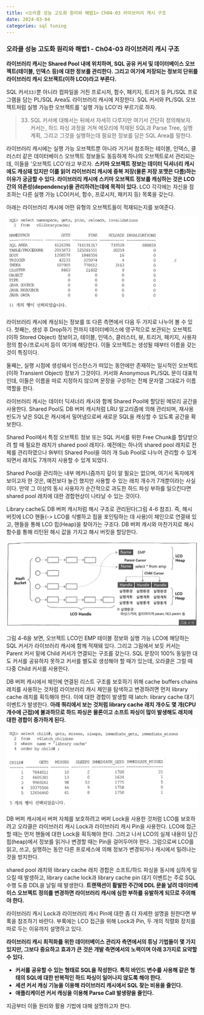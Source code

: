 ```yaml
---
title: <오라클 성능 고도화 원리와 해법1> Ch04-03 라이브러리 캐시 구조
date: 2024-03-04
categories: sql tuning
---
```



### 오라클 성능 고도화 원리와 해법1 - Ch04-03 라이브러리 캐시 구조

**라이브러리 캐시는 Shared Pool 내에 위치하며, SQL 공유 커서 및 데이터베이스 오브젝트(테이블, 인덱스 등)에 대한 정보를 관리한다. 그리고 여기에 저장되는 정보의 단위를 라이브러리 캐시 오브젝트(이하 LCO)라고 부른다.**

SQL 커서`33)`뿐 아니라 컴파일을 거친 프로시저, 함수, 패키지, 트리거 등 PL/SQL 프로그램을 담는 PL/SQL Area도 라이브러리 캐시에 저장한다. SQL 커서와 PL/SQL 오브젝트처럼 실행 가능한 오브젝트를 '실행 가능 LCO'라 부르기로 하자.

>	33) SQL 커서에 대해서는 뒤에서 자세히 다루지만 여기서 간단히 정의해보자. 커서는, 하드 파싱 과정을 거쳐 메모리에 적재된 SQL과 Parse Tree, 실행 계획, 그리고 그것을 실행하는데 필요한 정보를 담은 SQL Area를 말한다.

라이브러리 캐시에는 실행 가능 오브젝트뿐 아니라 거기서 참조하는 테이블, 인덱스, 클러스터 같은 데이터베이스 오브젝트 정보들도 동등하게 하나의 오브젝트로서 관리되는데, 이들을 '오브젝트 LCO'라고 부르자. **스키마 오브젝트 정보는 데이터 딕셔너리 캐시에도 캐싱돼 있지만 이를 읽어 라이브러리 캐시에 중복 저장(물론 저장 포맷은 다름)하는 이유가 궁금할 수 있다. 라이브러리 캐시에 스키마 오브젝트 정보를 캐싱하는 것은 LCO 간의 의존성(dependency)을 관리하려는데에 목적이 있다.** LCO 각각에는 자신을 참조하는 다른 실행 가능 LCO(커서, 함수, 프로시저, 패키지 등) 목록을 갖는다.

아래는 라이브러리 캐시에 어떤 유형의 오브젝트들이 적재되는지를 보여준다.

![](/assets/images/sqlp/sqlp1-04-03-table1.png)

라이브러리 캐시에 캐싱되는 정보를 또 다른 측면에서 다음 두 가지로 나누어 볼 수 있다. 첫째는, 생성 후 Drop하기 전까지 데이터베이스에 영구적으로 보관되는 오브젝트(이하 Stored Object) 정보이고, 테이블, 인덱스, 클러스터, 뷰, 트리거, 패키지, 사용자 정의 함수/프로시저 등이 여기에 해당한다. 이들 오브젝트는 생성될 때부터 이름을 갖는 것이 특징이다.

둘째는, 실행 시점에 생성돼서 인스턴스가 떠있는 동안에만 존재하는 일시적인 오브젝트(이하 Transient Object) 정보가 그것이다. 커서와 Anonymous PL/SQL 문이 대표적인데, 이들은 이름을 따로 지정하지 않으며 문장을 구성하는 전체 문자열 그대로가 이름 역할을 한다.

라이브러리 캐시는 데이터 딕셔너리 캐시와 함께 Shared Pool에 할당된 메모리 공간을 사용한다. Shared Pool도 DB 버퍼 캐시처럼 LRU 알고리즘에 의해 관리되며, 재사용 빈도가 낮은 SQL은 캐시에서 밀어냄으로써 새로운 SQL을 캐싱할 수 있도록 공간을 확보한다.

Shared Pool에서 특정 오브젝트 정보 또는 SQL 커서를 위한 Free Chunk를 할당받으려 할 때 필요한 래치가 shared pool 래치다. 예전에는 하나의 shared pool 래치로 전체를 관리하였으나 9i부터 Shared Pool을 여러 개 Sub Pool로 나누어 관리할 수 있게 되면서 래치도 7개까지 사용할 수 있게 되었다.

Shared Pool을 관리하는 내부 메커니즘까지 깊이 알 필요는 없으며, 여기서 독자에게 보이고자 한 것은, 예전보다 늘긴 했지만 사용할 수 있는 래치 개수가 7개뿐이라는 사실이다. 만약 그 이상의 동시 사용자가 순간적으로 과도한 하드 파싱 부하를 일으킨다면 shared pool 래치에 대한 경합현상이 나타날 수 있는 것이다.

Library cache도 DB 버퍼 캐시처럼 해시 구조로 관리된다(그림 4-6 참조). 즉, 해시 버킷에 LCO 핸들(-> LCO를 식별하고 힙을 포인팅하는 데 사용)이 체인으로 연결돼 있고, 핸들을 통해 LCO 힙(Heap)을 찾아가는 구조다. DB 버퍼 캐시와 마찬가지로 해시 함수를 통해 리턴된 해시 값을 가지고 해시 버킷을 할당한다.

![](/assets/images/sqlp/sqlp1-04-03-img4-6.png)

그림 4-6을 보면, 오브젝트 LCO인 EMP 테이블 정보와 실행 가능 LCO에 해당하는 SQL 커서가 라이브러리 캐시에 함께 적재돼 있다. 그리고 그림에서 보듯 커서는 Parent 커서 밑에 Child 커서가 연결되는 구조를 갖는다. SQL 문장이 100% 동일한 대도 커서를 공유하지 못하고 커서를 별도로 생성해야 할 때가 있는데, 오라클은 그럴 때 다중 Child 커서를 사용한다.

DB 버퍼 캐시에서 체인에 연결된 리스트 구조를 보호하기 위해 cache buffers chains 래치를 사용하는 것처럼 라이브러리 캐시 체인을 탐색하고 변경하려면 먼저 library cache 래치를 획득해야 한다. 이에 대한 경합이 발생할 때 latch: library cache 대기 이벤트가 발생한다. **아래 쿼리에서 보는 것처럼 library cache 래치 개수도 몇 개(CPU 개수에 근접)에 불과하므로 하드 파싱은 물론이고 소프트 파싱이 많이 발생해도 래치에 대한 경합이 증가하게 된다.**

![](/assets/images/sqlp/sqlp1-04-03-sql1.png)
![](/assets/images/sqlp/sqlp1-04-03-table2.png)

DB 버퍼 캐시에서 버퍼 자체를 보호하려고 버퍼 Lock을 사용한 것처럼 LCO를 보호하려고 오라클은 라이브러리 캐시 Lock과 라이브러리 캐시 Pin을 사용한다. LCO에 접근할 때는 먼저 핸들에 대한 Lock을 획득해야 한다. 그러고 나서 LCO의 실제 내용이 담긴 힙(heap)에서 정보를 읽거나 변경할 때는 Pin을 걸어두어야 한다. 그럼으로써 LCO를 읽고, 쓰고, 실행하는 동안 다른 프로세스에 의해 정보가 변경되거나 캐시에서 밀려나는 것을 방지한다.

shared pool 래치와 library cache 래치 경합은 소프트/하드 파싱을 동시에 심하게 일으킬 때 발생하고, library cache lock과 library cache pin 대기 이벤트는 주로 SQL 수행 도중 DDL을 날릴 때 발생한다. **트랜잭션이 활발한 주간에 DDL 문을 날려 데이터베이스 오브젝트 정의를 변경하면 라이브러리 캐시에 심한 부하를 유발하게 되므로 주의해야 한다.**

라이브러리 캐시 Lock과 라이브러리 캐시 Pin에 대한 좀 더 자세한 설명을 원한다면 부록을 참조하기 바란다. 부록에는 LCO 접근을 위해 Lock과 Pin, 두 개의 직렬화 장치를 따로 두는 이유까지 설명하고 있다.

**라이브러리 캐시 최적화를 위한 데이터베이스 관리자 측면에서의 튜닝 기법들이 몇 가지 있지만, 그보다 중요하고 효과가 큰 것은 개발 측면에서의 노력이며 아래 3가지로 요약할 수 있다.**

- **커서를 공유할 수 있는 형태로 SQL을 작성한다. 특히 바인드 변수를 사용해 같은 형태의 SQL에 대한 반복적인 하드 파싱이 일어나지 않도록 해야 한다.**
- **세션 커서 캐싱 기능을 이용해 라이브러리 캐시에서 SQL 찾는 비용을 줄인다.**
- **애플리케이션 커서 캐싱을 이용해 Parse Call 발생량을 줄인다.**

지금부터 이들 원리와 활용 기법에 대해 설명하고자 한다.

